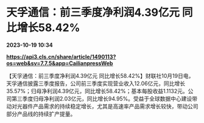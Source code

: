 # 天孚通信：前三季度净利润4.39亿元 同比增长58.42%

**2023-10-19 10:34**

**https://api3.cls.cn/share/article/1490113?os=web&sv=7.7.5&app=CailianpressWeb**

【天孚通信：前三季度净利润4.39亿元 同比增长58.42%】财联社10月19日电，天孚通信披露三季度报告，公司前三季度实现营业收入12.06亿元，同比增长35.57%；归母净利润4.39亿元，同比增长58.42%；基本每股收益1.1132元。公司第三季度归母净利润2.03亿元，同比增长94.95%。受益于全球数据中心建设带动对光器件产品需求的持续稳定增长，尤其是高速率产品需求增长较快，带动公司部分产品线的持续扩产提量。